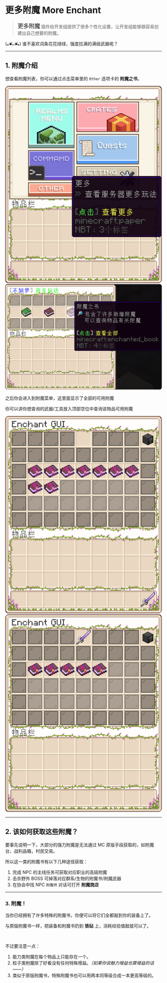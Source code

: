 # 更多附魔 More Enchant

> **<span style='font-size: large;'>更多附魔</span>** 插件给开发组提供了很多个性化设置，让开发组能够跟容易创建出自己想要的附魔。

(⁎⁍̴̛ᴗ⁍̴̛⁎) 谁不喜欢词条花花绿绿，强度拉满的满级武器呢？

---

## 1. 附魔介绍

想查看附魔列表，你可以通过点击菜单里的 `Other` 选项卡的 **附魔之书**。

<div class="zoom50">

![Other](../pic/menu_other.png) ![附魔之书](../pic/menu_enchants.png)

</div>

之后你会进入到附魔菜单，这里面显示了全部的可用附魔

你可以讲你想查询的武器/工具放入顶部空位中查询该物品可用附魔

<div class="zoom50">

![Other](../pic/enchants_empty.png) ![附魔之书](../pic/enchants_search.png)

</div>

---

## 2. 该如何获取这些附魔？

要事先说明一下，大部分的强力附魔是无法通过 MC 原版手段获取的，如附魔台，战利品箱，村民交易。

所以这一类的附魔书有以下几种途径获取：

1. 完成 NPC 的主线任务可获取对应职业的高级附魔
2. 击杀野外 BOSS 可掉落对应群系/生物的附魔书/附魔武器
3. 在协会中找 NPC `附魔师` 对话可打开 **附魔商店**

---

### 3. 附魔！

当你已经拥有了许多特殊的附魔书，你便可以将它们全都敲到你的装备上了。

与原版附魔书一样，把装备和附魔书扔到 **铁砧** 上，消耗经验值敲就可以了。

<br />

不过要注意一点：
1. 能力类附魔在每个物品上只能存在一个。
2. 粒子类附魔除了好看没有任何特殊增益。*（如果你说魅力增益也算增益的话——）*
3. 类似于原版附魔书，特殊附魔书也可以用两本同等级合成一本更高等级的。

